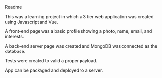 Readme

This was a learning project in which a 3 tier web application was created using Javascript and Vue.

A front-end page was a basic profile showing a photo, name, email, and interests.

A back-end server page was created and MongoDB was connected as the database.

Tests were created to valid a proper payload.

App can be packaged and deployed to a server. 
